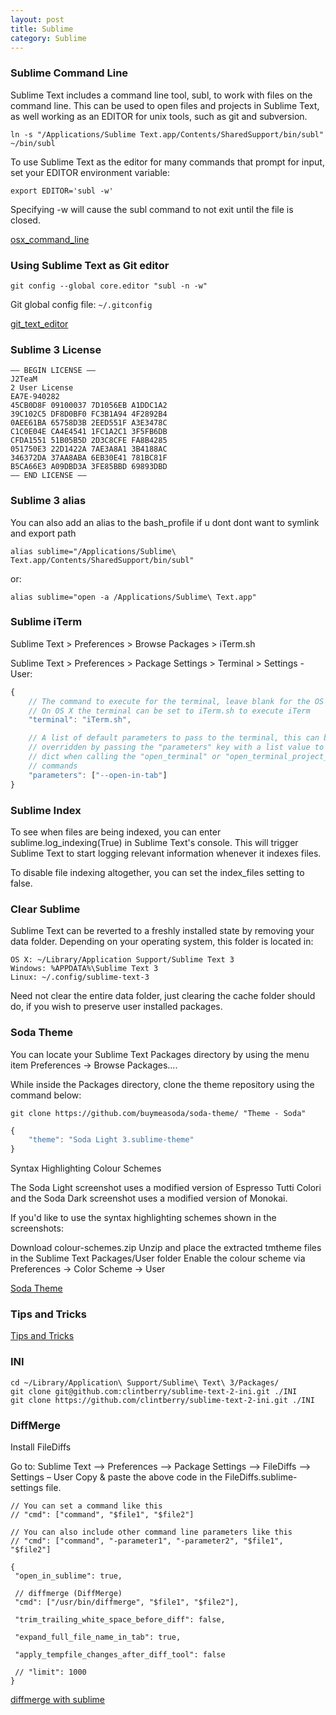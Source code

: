 ```yaml
---
layout: post
title: Sublime
category: Sublime
---
```



### Sublime Command Line

Sublime Text includes a command line tool, subl, to work with files on the command line. This can be used to open files and projects in Sublime Text, as well working as an EDITOR for unix tools, such as git and subversion.


    ln -s "/Applications/Sublime Text.app/Contents/SharedSupport/bin/subl" ~/bin/subl


To use Sublime Text as the editor for many commands that prompt for input, set your EDITOR environment variable:

    export EDITOR='subl -w'

Specifying -w will cause the subl command to not exit until the file is closed.


[osx_command_line](http://www.sublimetext.com/docs/3/osx_command_line.html)


### Using Sublime Text as Git editor

	git config --global core.editor "subl -n -w"

Git global config file: `~/.gitconfig`

[git_text_editor](https://help.github.com/articles/associating-text-editors-with-git/)


### Sublime 3 License

```
—– BEGIN LICENSE —–
J2TeaM
2 User License
EA7E-940282
45CB0D8F 09100037 7D1056EB A1DDC1A2
39C102C5 DF8D0BF0 FC3B1A94 4F2892B4
0AEE61BA 65758D3B 2EED551F A3E3478C
C1C0E04E CA4E4541 1FC1A2C1 3F5FB6DB
CFDA1551 51B05B5D 2D3C8CFE FA8B4285
051750E3 22D1422A 7AE3A8A1 3B4188AC
346372DA 37AA8ABA 6EB30E41 781BC81F
B5CA66E3 A09DBD3A 3FE85BBD 69893DBD
—— END LICENSE ——
```


### Sublime 3 alias

You can also add an alias to the bash_profile if u dont dont want to symlink and export path

	alias sublime="/Applications/Sublime\ Text.app/Contents/SharedSupport/bin/subl"

or:

	alias sublime="open -a /Applications/Sublime\ Text.app" 


### Sublime iTerm

Sublime Text > Preferences > Browse Packages > iTerm.sh


Sublime Text > Preferences > Package Settings > Terminal > Settings - User:


```javascript
{
	// The command to execute for the terminal, leave blank for the OS default
	// On OS X the terminal can be set to iTerm.sh to execute iTerm
	"terminal": "iTerm.sh",

	// A list of default parameters to pass to the terminal, this can be
	// overridden by passing the "parameters" key with a list value to the args
	// dict when calling the "open_terminal" or "open_terminal_project_folder"
	// commands
	"parameters": ["--open-in-tab"]
}
```

### Sublime Index

To see when files are being indexed, you can enter sublime.log_indexing(True) in Sublime Text's console. This will trigger Sublime Text to start logging relevant information whenever it indexes files.

To disable file indexing altogether, you can set the index_files setting to false.


### Clear Sublime 

Sublime Text can be reverted to a freshly installed state by removing your data folder. Depending on your operating system, this folder is located in:

	OS X: ~/Library/Application Support/Sublime Text 3
	Windows: %APPDATA%\Sublime Text 3
	Linux: ~/.config/sublime-text-3

Need not clear the entire data folder, just clearing the cache folder should do, if you wish to preserve user installed packages.


### Soda Theme

You can locate your Sublime Text Packages directory by using the menu item Preferences -> Browse Packages....

While inside the Packages directory, clone the theme repository using the command below:

	git clone https://github.com/buymeasoda/soda-theme/ "Theme - Soda"

```javascript
{
    "theme": "Soda Light 3.sublime-theme"
}
```

Syntax Highlighting Colour Schemes

The Soda Light screenshot uses a modified version of Espresso Tutti Colori and the Soda Dark screenshot uses a modified version of Monokai.

If you'd like to use the syntax highlighting schemes shown in the screenshots:

Download colour-schemes.zip
Unzip and place the extracted tmtheme files in the Sublime Text Packages/User folder
Enable the colour scheme via Preferences -> Color Scheme -> User

[Soda Theme](https://github.com/buymeasoda/soda-theme)

### Tips and Tricks

[Tips and Tricks](https://blog.generalassemb.ly/sublime-text-3-tips-tricks-shortcuts/)


### INI

	cd ~/Library/Application\ Support/Sublime\ Text\ 3/Packages/
	git clone git@github.com:clintberry/sublime-text-2-ini.git ./INI
	git clone https://github.com/clintberry/sublime-text-2-ini.git ./INI

### DiffMerge

Install FileDiffs

Go to: Sublime Text –> Preferences –> Package Settings –> FileDiffs –> Settings – User
Copy & paste the above code in the FileDiffs.sublime-settings file.

	// You can set a command like this
	// "cmd": ["command", "$file1", "$file2"]
	 
	// You can also include other command line parameters like this
	// "cmd": ["command", "-parameter1", "-parameter2", "$file1", "$file2"]
	 
	{
	 "open_in_sublime": true,
	 
	 // diffmerge (DiffMerge)
	 "cmd": ["/usr/bin/diffmerge", "$file1", "$file2"],
	 
	 "trim_trailing_white_space_before_diff": false,
	 
	 "expand_full_file_name_in_tab": true,
	 
	 "apply_tempfile_changes_after_diff_tool": false
	 
	 // "limit": 1000
	}
 


[diffmerge with sublime](http://subharanjan.com/integrate-diffmerge-with-sublime-text-comparing-files/)

